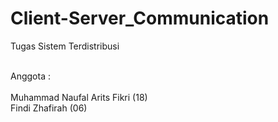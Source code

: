 # Client-Server_Communication
Tugas Sistem Terdistribusi

<br>
Anggota :
<br> <br>
Muhammad Naufal Arits Fikri (18)
<br>
Findi Zhafirah (06)
